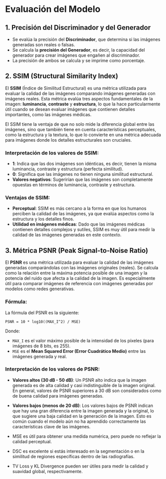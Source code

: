 # Evaluación del Modelo

## 1. Precisión del Discriminador y del Generador
   - Se evalúa la precisión del **Discriminador**, que determina si las imágenes generadas son reales o falsas.
   - Se calcula la **precisión del Generador**, es decir, la capacidad del generador para crear imágenes que engañen al discriminador.
   - La precisión de ambos se calcula y se imprime como porcentaje.


## 2. **SSIM (Structural Similarity Index)**

El **SSIM** (Índice de Similitud Estructural) es una métrica utilizada para evaluar la calidad de las imágenes comparando imágenes generadas con imágenes reales. Esta métrica evalúa tres aspectos fundamentales de la imagen: **luminancia**, **contraste** y **estructura**, lo que la hace particularmente útil cuando se desean evaluar imágenes que contienen detalles importantes, como las imágenes médicas.

El SSIM tiene la ventaja de que no solo mide la diferencia global entre las imágenes, sino que también tiene en cuenta características perceptuales, como la estructura y la textura, lo que lo convierte en una métrica adecuada para imágenes donde los detalles estructurales son cruciales.

### Interpretación de los valores de SSIM:
- **1**: Indica que las dos imágenes son idénticas, es decir, tienen la misma luminancia, contraste y estructura (perfecta similitud).
- **0**: Significa que las imágenes no tienen ninguna similitud estructural.
- **Valores negativos**: Sugerirían que las imágenes son completamente opuestas en términos de luminancia, contraste y estructura.

### Ventajas de SSIM:
- **Perceptual**: SSIM es más cercano a la forma en que los humanos perciben la calidad de las imágenes, ya que evalúa aspectos como la estructura y los detalles finos.
- **Utilidad en imágenes médicas**: Dado que las imágenes médicas contienen detalles complejos y sutiles, SSIM es muy útil para medir la calidad de las imágenes generadas en este contexto.


## 3. Métrica PSNR (Peak Signal-to-Noise Ratio)

El **PSNR** es una métrica utilizada para evaluar la calidad de las imágenes generadas comparándolas con las imágenes originales (reales). Se calcula como la relación entre la máxima potencia posible de una imagen y la potencia del ruido que afecta a la calidad de la imagen. Es especialmente útil para comparar imágenes de referencia con imágenes generadas por modelos como redes generativas.

### Fórmula:
La fórmula del PSNR es la siguiente:
```
PSNR = 10 * log10((MAX_I^2) / MSE)
```
Donde:
- `MAX_I` es el valor máximo posible de la intensidad de los píxeles (para imágenes de 8 bits, es 255).
- `MSE` es el **Mean Squared Error (Error Cuadrático Medio)** entre las imágenes generada y real.

### Interpretación de los valores de PSNR:
- **Valores altos (30 dB - 50 dB)**: Un PSNR alto indica que la imagen generada es de alta calidad y casi indistinguible de la imagen original. En general, valores de PSNR superiores a 30 dB son considerados como de buena calidad para imágenes generadas.
  
- **Valores bajos (menos de 20 dB)**: Los valores bajos de PSNR indican que hay una gran diferencia entre la imagen generada y la original, lo que sugiere una baja calidad en la generación de la imagen. Esto es común cuando el modelo aún no ha aprendido correctamente las características clave de las imágenes.


- MSE es útil para obtener una medida numérica, pero puede no reflejar la calidad perceptual.
- DSC es excelente si estás interesado en la segmentación o en la similitud de regiones específicas dentro de las radiografías.
- TV Loss y KL Divergence pueden ser útiles para medir la calidad y suavidad global, respectivamente.